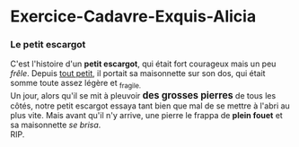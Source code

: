 # Exercice-Cadavre-Exquis-Alicia

<h3>Le petit escargot</h3>

C'est l'histoire d'un <b>petit escargot</b>, qui était fort courageux mais un peu <i>frêle</i>. Depuis <u>tout petit</u>, il portait sa maisonnette sur son dos, qui était somme toute assez légère et <sub>fragile.</sub><br />
Un jour, alors qu'il se mit à pleuvoir <big><strong>des grosses pierres</strong></big> de tous les côtés, notre petit escargot essaya tant bien que mal de se mettre à l'abri au plus vite. Mais avant qu'il n'y arrive, une pierre le frappa de <b>plein fouet</b> et sa maisonnette <em>se brisa</em>.<br />RIP.
